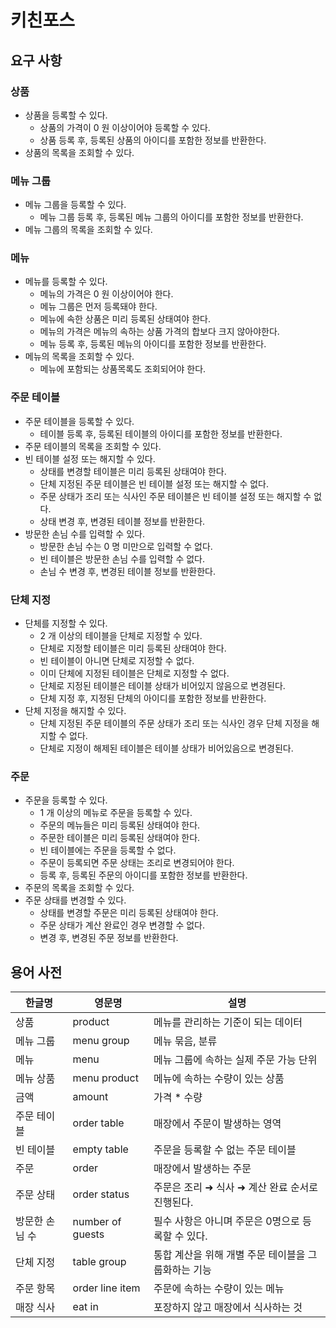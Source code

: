 # 키친포스

## 요구 사항

### 상품

* 상품을 등록할 수 있다.
    * 상품의 가격이 0 원 이상이어야 등록할 수 있다.
    * 상품 등록 후, 등록된 상품의 아이디를 포함한 정보를 반환한다.
* 상품의 목록을 조회할 수 있다.

### 메뉴 그룹

* 메뉴 그룹을 등록할 수 있다.
    * 메뉴 그룹 등록 후, 등록된 메뉴 그룹의 아이디를 포함한 정보를 반환한다.
* 메뉴 그룹의 목록을 조회할 수 있다.

### 메뉴

* 메뉴를 등록할 수 있다.
    * 메뉴의 가격은 0 원 이상이어야 한다.
    * 메뉴 그룹은 먼저 등록돼야 한다.
    * 메뉴에 속한 상품은 미리 등록된 상태여야 한다.
    * 메뉴의 가격은 메뉴의 속하는 상품 가격의 합보다 크지 않아야한다.
    * 메뉴 등록 후, 등록된 메뉴의 아이디를 포함한 정보를 반환한다.
* 메뉴의 목록을 조회할 수 있다.
    * 메뉴에 포함되는 상품목록도 조회되어야 한다.

### 주문 테이블

* 주문 테이블을 등록할 수 있다.
    * 테이블 등록 후, 등록된 테이블의 아이디를 포함한 정보를 반환한다.
* 주문 테이블의 목록을 조회할 수 있다.
* 빈 테이블 설정 또는 해지할 수 있다.
    * 상태를 변경할 테이블은 미리 등록된 상태여야 한다.
    * 단체 지정된 주문 테이블은 빈 테이블 설정 또는 해지할 수 없다.
    * 주문 상태가 조리 또는 식사인 주문 테이블은 빈 테이블 설정 또는 해지할 수 없다.
    * 상태 변경 후, 변경된 테이블 정보를 반환한다.
* 방문한 손님 수를 입력할 수 있다.
    * 방문한 손님 수는 0 명 미만으로 입력할 수 없다.
    * 빈 테이블은 방문한 손님 수를 입력할 수 없다.
    * 손님 수 변경 후, 변경된 테이블 정보를 반환한다.

### 단체 지정

* 단체를 지정할 수 있다.
    * 2 개 이상의 테이블을 단체로 지정할 수 있다.
    * 단체로 지정할 테이블은 미리 등록된 상태여야 한다.
    * 빈 테이블이 아니면 단체로 지정할 수 없다.
    * 이미 단체에 지정된 테이블은 단체로 지정할 수 없다.
    * 단체로 지정된 테이블은 테이블 상태가 비어있지 않음으로 변경된다.
    * 단체 지정 후, 지정된 단체의 아이디를 포함한 정보를 반환한다.
* 단체 지정을 해지할 수 있다.
    * 단체 지정된 주문 테이블의 주문 상태가 조리 또는 식사인 경우 단체 지정을 해지할 수 없다.
    * 단체로 지정이 해제된 테이블은 테이블 상태가 비어있음으로 변경된다.

### 주문

* 주문을 등록할 수 있다.
    * 1 개 이상의 메뉴로 주문을 등록할 수 있다.
    * 주문의 메뉴들은 미리 등록된 상태여야 한다.
    * 주문한 테이블은 미리 등록된 상태여야 한다.
    * 빈 테이블에는 주문을 등록할 수 없다.
    * 주문이 등록되면 주문 상태는 조리로 변경되어야 한다.
    * 등록 후, 등록된 주문의 아이디를 포함한 정보를 반환한다.
* 주문의 목록을 조회할 수 있다.
* 주문 상태를 변경할 수 있다.
    * 상태를 변경할 주문은 미리 등록된 상태여야 한다.
    * 주문 상태가 계산 완료인 경우 변경할 수 없다.
    * 변경 후, 변경된 주문 정보를 반환한다.

## 용어 사전

| 한글명 | 영문명 | 설명 |
| --- | --- | --- |
| 상품 | product | 메뉴를 관리하는 기준이 되는 데이터 |
| 메뉴 그룹 | menu group | 메뉴 묶음, 분류 |
| 메뉴 | menu | 메뉴 그룹에 속하는 실제 주문 가능 단위 |
| 메뉴 상품 | menu product | 메뉴에 속하는 수량이 있는 상품 |
| 금액 | amount | 가격 * 수량 |
| 주문 테이블 | order table | 매장에서 주문이 발생하는 영역 |
| 빈 테이블 | empty table | 주문을 등록할 수 없는 주문 테이블 |
| 주문 | order | 매장에서 발생하는 주문 |
| 주문 상태 | order status | 주문은 조리 ➜ 식사 ➜ 계산 완료 순서로 진행된다. |
| 방문한 손님 수 | number of guests | 필수 사항은 아니며 주문은 0명으로 등록할 수 있다. |
| 단체 지정 | table group | 통합 계산을 위해 개별 주문 테이블을 그룹화하는 기능 |
| 주문 항목 | order line item | 주문에 속하는 수량이 있는 메뉴 |
| 매장 식사 | eat in | 포장하지 않고 매장에서 식사하는 것 |

